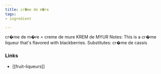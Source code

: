 ```yaml
---
title: cr�me de m�re
tags:
- ingredient

---
```

cr�me de m�re = creme de mure KREM de MYUR Notes: This is a cr�me liqueur that's flavored with blackberries. Substitutes: cr�me de cassis

### Links

* [[fruit-liqueurs]]
